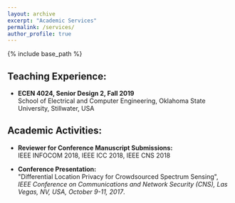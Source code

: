 ```yaml
---
layout: archive
excerpt: "Academic Services"
permalink: /services/
author_profile: true
---
```


{% include base_path %}

## Teaching Experience:
* <b>ECEN 4024, Senior Design 2, Fall 2019</b> <br/>
School of Electrical and Computer Engineering, Oklahoma State University, Stillwater, USA

## Academic Activities:
* <b>Reviewer for Conference Manuscript Submissions:</b> <br/>
 IEEE INFOCOM 2018, IEEE ICC 2018, IEEE CNS 2018
 
 * <b>Conference Presentation:</b><br/>
"Differential Location Privacy for Crowdsourced Spectrum Sensing", <i>IEEE Conference on Communications and Network Security (CNS),
Las Vegas, NV, USA, October 9-11, 2017</i>.
